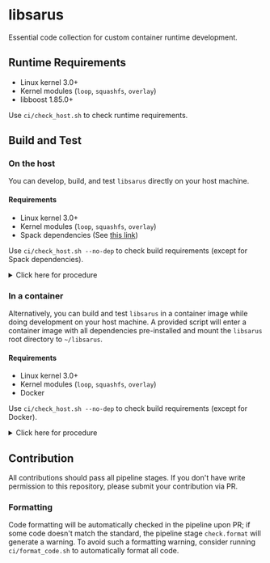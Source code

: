 # libsarus

Essential code collection for custom container runtime development.


## Runtime Requirements

- Linux kernel 3.0+
- Kernel modules (`loop`, `squashfs`, `overlay`)
- libboost 1.85.0+

Use `ci/check_host.sh` to check runtime requirements.


## Build and Test

### On the host

You can develop, build, and test `libsarus` directly on your host machine.

#### Requirements

- Linux kernel 3.0+
- Kernel modules (`loop`, `squashfs`, `overlay`)
- Spack dependencies (See [this link](https://spack.readthedocs.io/en/latest/getting_started.html))

Use `ci/check_host.sh --no-dep` to check build requirements (except for Spack dependencies).

<details>
  <summary>Click here for procedure</summary>

#### Clone

Make sure to clone every submodule when cloning.

```
$ git clone --recursive <repo_url>
```

#### Build

1. **Install third-party dependencies.** `install_dep.sh` will install all necessary dependencies in the local directory using Spack.

```
$ ./install_dep.sh
```

2. **Build `libsarus`**. `build.sh` will build `libsarus` using the dependencies installed by Spack.

```
$ ./build.sh
```

#### Test

1. **Check if your system can run tests.** The dependency check is unnecessary as tests are pre-linked to dependencies at build time.

```
$ ./ci/check_host.sh --no-dep
```

2. **Build `libsarus`.**

```
$ ./build.sh
```

3. **Run `ctest` in `build`.**

```
$ ctest -E AsRoot        # Do unprivileged tests
$ sudo ctest -R AsRoot   # Do privileged tests
```

</details>

### In a container

Alternatively, you can build and test `libsarus` in a container image while doing development on your host machine. A provided script will enter a container image with all dependencies pre-installed and mount the `libsarus` root directory to `~/libsarus`.

#### Requirements

- Linux kernel 3.0+
- Kernel modules (`loop`, `squashfs`, `overlay`)
- Docker

Use `ci/check_host.sh --no-dep` to check build requirements (except for Docker).

<details>
  <summary>Click here for procedure</summary>

#### Clone

Make sure to clone every submodule when cloning.

```
$ git clone --recursive <repo_url>
```

#### Entering a container

Enter a container environment as follows.

```
$ ci/enter_buildenv.sh
```

#### Build

1. **Build `libsarus`**. `build.sh` will build `libsarus` using the dependencies installed by Spack.

```
$ ./build.sh
```

#### Test

1. **Check if your system can run tests.** The dependency check is unnecessary as tests are pre-linked to dependencies at build time.

```
$ ./ci/check_host.sh --no-dep
```

2. **Build `libsarus`.**

```
$ ./build.sh
```

3. **Run `ctest` in `build`.** `env "PATH=$PATH"` forwards the path of Spack-installed dependencies to `sudo`.

```
$ ctest -E AsRoot                         # Do unprivileged tests
$ sudo env "PATH=$PATH" ctest -R AsRoot   # Do privileged tests
```

</details>

## Contribution

All contributions should pass all pipeline stages. If you don't have write permission to this repository, please submit your contribution via PR.

### Formatting

Code formatting will be automatically checked in the pipeline upon PR; if some code doesn't match the standard, the pipeline stage `check.format` will generate a warning. To avoid such a formatting warning, consider running `ci/format_code.sh` to automatically format all code.
